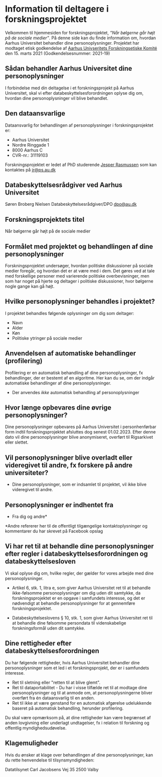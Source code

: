 # Information til deltagere i forskningsprojektet 
Velkommen til hjemmesiden for forskningsprojektet, *”Når bølgerne går højt på de sociale medier”*. På denne side kan du finde information om, hvordan Aarhus Universitet behandler dine personoplysninger. Projektet har modtaget etisk godkendelse af [Aarhus Univseritets Forskningsetiske Komité][aufk] den 15. marts 2021 (Godkendelsesnummer: 2021-19)

## Sådan behandler Aarhus Universitet dine personoplysninger
I forbindelse med din deltagelse i et forskningsprojekt på Aarhus Universitet, skal vi efter databeskyttelsesforordningen oplyse dig om, hvordan dine personoplysninger vil blive behandlet. 

## Den dataansvarlige
Dataansvarlig for behandlingen af personoplysninger i forskningsprojektet er:

+ Aarhus Universitet
+ Nordre Ringgade 1
+ 8000 Aarhus C
+ CVR-nr.: 31119103

Forskningsprojektet er ledet af PhD studerende [Jesper Rasmussen][aujr] som kan kontaktes på jr@ps.au.dk 

## Databeskyttelsesrådgiver ved Aarhus Universitet
Søren Broberg Nielsen 
Databeskyttelsesrådgiver/DPO
dpo@au.dk 

## Forskningsprojektets titel
Når bølgerne går højt på de sociale medier

## Formålet med projektet og behandlingen af dine personoplysninger
Forskningsprojektet undersøger, hvordan politiske diskussioner på sociale medier foregår, og hvordan det er at være med i dem. Det gøres ved at tale med forskellige personer med varierende politiske overbevisninger, men som har noget på hjerte og deltager i politiske diskussioner, hvor bølgerne nogle gange kan gå højt.

## Hvilke personoplysninger behandles i projektet?
I projektet behandles følgende oplysninger om dig som deltager:

+ Navn
+ Alder
+ Køn
+ Politiske ytringer på sociale medier

## Anvendelsen af automatiske behandlinger (profilering)
Profilering er en automatisk behandling af dine personoplysninger, fx behandlinger, der er bestemt af en algoritme. Her kan du se, om der indgår automatiske behandlinger af dine personoplysninger.

+ Der anvendes *ikke* automatisk behandling af personoplysninger

## Hvor længe opbevares dine øvrige personoplysninger?
Dine personoplysninger opbevares på Aarhus Universitet i personhenførbar form indtil forskningsprojektet afsluttes dog senest 01.02.2023. Efter denne dato vil dine personoplysninger blive anonymiseret, overført til Rigsarkivet eller slettet.

## Vil personoplysninger blive overladt eller videregivet til andre, fx forskere på andre universiteter?

+ Dine personoplysninger, som er indsamlet til projektet, vil ikke blive videregivet til andre.

## Personoplysninger er indhentet fra

+ Fra dig og andre* 

*Andre refererer her til de offentligt tilgængelige kontaktoplysninger og kommentarer du har skrevet på Facebook opslag

## Vi har ret til at behandle dine personoplysninger efter regler i databeskyttelsesforordningen og databeskyttelsesloven

Vi skal oplyse dig om, hvilke regler, der gælder for vores arbejde med dine personoplysninger.

+ Artikel 6, stk. 1, litra e, som giver Aarhus Universitet ret til at behandle ikke-følsomme personoplysninger om dig uden dit samtykke, da forskningsprojektet er en opgave i samfundets interesse, og det er nødvendigt at behandle personoplysninger for at gennemføre forskningsprojektet.

+ Databeskyttelseslovens § 10, stk. 1, som giver Aarhus Universitet ret til at behandle dine følsomme persondata til videnskabelige forskningsformål uden dit samtykke.

## Dine rettigheder efter databeskyttelsesforordningen
Du har følgende rettigheder, hvis Aarhus Universitet behandler dine personoplysninger som et led i et forskningsprojekt, der er i samfundets interesse. 

+ Ret til sletning eller "retten til at blive glemt".
+ Ret til dataportabilitet - Du har i visse tilfælde ret til at modtage dine personoplysninger og til at anmode om, at personoplysningerne bliver overført fra én dataansvarlig til en anden.
+ Ret til ikke at være genstand for en automatisk afgørelse udelukkende baseret på automatisk behandling, herunder profilering.

Du skal være opmærksom på, at dine rettigheder kan være begrænset af anden lovgivning eller underlagt undtagelser, fx i relation til forskning og offentlig myndighedsudøvelse.

## Klagemuligheder
Hvis du ønsker at klage over behandlingen af dine personoplysninger, kan du rette henvendelse til tilsynsmyndigheden:

Datatilsynet
Carl Jacobsens Vej 35
2500 Valby


[aufk]: https://newsroom.au.dk/nyheder/vis/artikel/au-har-faaet-en-forskningsetisk-komite/
[aujr]: https://pure.au.dk/portal/da/persons/jesper-rasmussen(2f79998b-b76a-4449-bc69-9c324b034fd1).html

